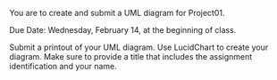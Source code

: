 You are to create and submit a UML diagram for Project01.

Due Date: Wednesday, February 14, at the beginning of class.

Submit a printout of your UML diagram. Use LucidChart to 
create your diagram. Make sure to provide a title that includes
the assignment identification and your name.